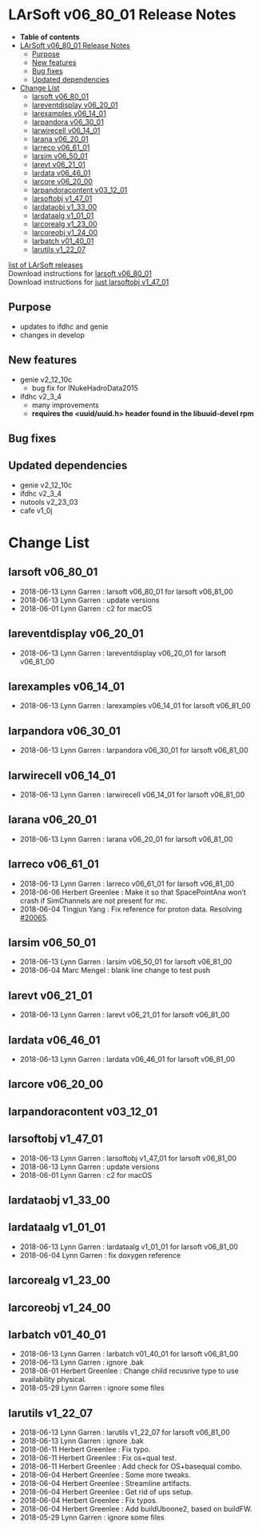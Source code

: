 LArSoft v06\_80\_01 Release Notes
======================================================================

-   **Table of contents**
-   [LArSoft v06\_80\_01 Release Notes](#LArSoft-v06_80_01-Release-Notes)
    -   [Purpose](#Purpose)
    -   [New features](#New-features)
    -   [Bug fixes](#Bug-fixes)
    -   [Updated dependencies](#Updated-dependencies)
-   [Change List](#Change-List)
    -   [larsoft v06\_80\_01](#larsoft-v06_80_01)
    -   [lareventdisplay v06\_20\_01](#lareventdisplay-v06_20_01)
    -   [larexamples v06\_14\_01](#larexamples-v06_14_01)
    -   [larpandora v06\_30\_01](#larpandora-v06_30_01)
    -   [larwirecell v06\_14\_01](#larwirecell-v06_14_01)
    -   [larana v06\_20\_01](#larana-v06_20_01)
    -   [larreco v06\_61\_01](#larreco-v06_61_01)
    -   [larsim v06\_50\_01](#larsim-v06_50_01)
    -   [larevt v06\_21\_01](#larevt-v06_21_01)
    -   [lardata v06\_46\_01](#lardata-v06_46_01)
    -   [larcore v06\_20\_00](#larcore-v06_20_00)
    -   [larpandoracontent v03\_12\_01](#larpandoracontent-v03_12_01)
    -   [larsoftobj v1\_47\_01](#larsoftobj-v1_47_01)
    -   [lardataobj v1\_33\_00](#lardataobj-v1_33_00)
    -   [lardataalg v1\_01\_01](#lardataalg-v1_01_01)
    -   [larcorealg v1\_23\_00](#larcorealg-v1_23_00)
    -   [larcoreobj v1\_24\_00](#larcoreobj-v1_24_00)
    -   [larbatch v01\_40\_01](#larbatch-v01_40_01)
    -   [larutils v1\_22\_07](#larutils-v1_22_07)

[list of LArSoft releases](LArSoft_release_list)\
Download instructions for [larsoft v06\_80\_01](http://scisoft.fnal.gov/scisoft/bundles/larsoft/v06_80_01/larsoft-v06_80_01.html)\
Download instructions for [just larsoftobj v1\_47\_01](http://scisoft.fnal.gov/scisoft/bundles/larsoftobj/v1_47_01/larsoftobj-v1_47_01.html)

Purpose
--------------------

-   updates to ifdhc and genie
-   changes in develop

New features
------------------------------

-   genie v2\_12\_10c
    -   bug fix for INukeHadroData2015
-   ifdhc v2\_3\_4
    -   many improvements
    -   **requires the \<uuid/uuid.h\> header found in the libuuid-devel rpm**

Bug fixes
------------------------

Updated dependencies
----------------------------------------------

-   genie v2\_12\_10c
-   ifdhc v2\_3\_4
-   nutools v2\_23\_03
-   cafe v1\_0j

Change List
============================

larsoft v06\_80\_01
------------------------------------------

-   2018-06-13 Lynn Garren : larsoft v06\_80\_01 for larsoft v06\_81\_00
-   2018-06-13 Lynn Garren : update versions
-   2018-06-01 Lynn Garren : c2 for macOS

lareventdisplay v06\_20\_01
----------------------------------------------------------

-   2018-06-13 Lynn Garren : lareventdisplay v06\_20\_01 for larsoft v06\_81\_00

larexamples v06\_14\_01
--------------------------------------------------

-   2018-06-13 Lynn Garren : larexamples v06\_14\_01 for larsoft v06\_81\_00

larpandora v06\_30\_01
------------------------------------------------

-   2018-06-13 Lynn Garren : larpandora v06\_30\_01 for larsoft v06\_81\_00

larwirecell v06\_14\_01
--------------------------------------------------

-   2018-06-13 Lynn Garren : larwirecell v06\_14\_01 for larsoft v06\_81\_00

larana v06\_20\_01
----------------------------------------

-   2018-06-13 Lynn Garren : larana v06\_20\_01 for larsoft v06\_81\_00

larreco v06\_61\_01
------------------------------------------

-   2018-06-13 Lynn Garren : larreco v06\_61\_01 for larsoft v06\_81\_00
-   2018-06-06 Herbert Greenlee : Make it so that SpacePointAna won’t crash if SimChannels are not present for mc.
-   2018-06-04 Tingjun Yang : Fix reference for proton data. Resolving [\#20065](/redmine/issues/20065 "Bug: Documentation of momentum calculator not accessible (Assigned)").

larsim v06\_50\_01
----------------------------------------

-   2018-06-13 Lynn Garren : larsim v06\_50\_01 for larsoft v06\_81\_00
-   2018-06-04 Marc Mengel : blank line change to test push

larevt v06\_21\_01
----------------------------------------

-   2018-06-13 Lynn Garren : larevt v06\_21\_01 for larsoft v06\_81\_00

lardata v06\_46\_01
------------------------------------------

-   2018-06-13 Lynn Garren : lardata v06\_46\_01 for larsoft v06\_81\_00

larcore v06\_20\_00
------------------------------------------

larpandoracontent v03\_12\_01
--------------------------------------------------------------

larsoftobj v1\_47\_01
----------------------------------------------

-   2018-06-13 Lynn Garren : larsoftobj v1\_47\_01 for larsoft v06\_81\_00
-   2018-06-13 Lynn Garren : update versions
-   2018-06-01 Lynn Garren : c2 for macOS

lardataobj v1\_33\_00
----------------------------------------------

lardataalg v1\_01\_01
----------------------------------------------

-   2018-06-13 Lynn Garren : lardataalg v1\_01\_01 for larsoft v06\_81\_00
-   2018-06-04 Lynn Garren : fix doxygen reference

larcorealg v1\_23\_00
----------------------------------------------

larcoreobj v1\_24\_00
----------------------------------------------

larbatch v01\_40\_01
--------------------------------------------

-   2018-06-13 Lynn Garren : larbatch v01\_40\_01 for larsoft v06\_81\_00
-   2018-06-13 Lynn Garren : ignore .bak
-   2018-06-01 Herbert Greenlee : Change child recusrive type to use availability physical.
-   2018-05-29 Lynn Garren : ignore some files

larutils v1\_22\_07
------------------------------------------

-   2018-06-13 Lynn Garren : larutils v1\_22\_07 for larsoft v06\_81\_00
-   2018-06-13 Lynn Garren : ignore .bak
-   2018-06-11 Herbert Greenlee : Fix typo.
-   2018-06-11 Herbert Greenlee : Fix os+qual test.
-   2018-06-11 Herbert Greenlee : Add check for OS+basequal combo.
-   2018-06-04 Herbert Greenlee : Some more tweaks.
-   2018-06-04 Herbert Greenlee : Streamline artifacts.
-   2018-06-04 Herbert Greenlee : Get rid of ups setup.
-   2018-06-04 Herbert Greenlee : Fix typos.
-   2018-06-04 Herbert Greenlee : Add buildUboone2, based on buildFW.
-   2018-05-29 Lynn Garren : ignore some files
